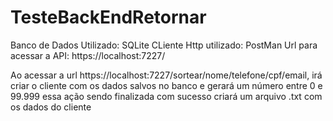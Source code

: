 # TesteBackEndRetornar 
Banco de Dados Utilizado: SQLite
CLiente Http utilizado: PostMan
Url para acessar a API: https://localhost:7227/

Ao acessar a url https://localhost:7227/sortear/nome/telefone/cpf/email, irá criar
o cliente com os dados salvos no banco e gerará um número entre 0 e 99.999
essa ação sendo finalizada com sucesso criará um arquivo .txt com os dados 
do cliente
